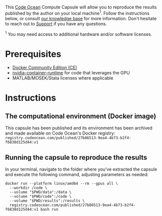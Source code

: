 This [Code Ocean](https://codeocean.com) Compute Capsule will allow you to reproduce the results published by the author on your local machine<sup>1</sup>. Follow the instructions below, or consult [our knowledge base](https://help.codeocean.com/user-manual/sharing-and-finding-published-capsules/exporting-capsules-and-reproducing-results-on-your-local-machine) for more information. Don't hesitate to reach out to [Support](mailto:support@codeocean.com) if you have any questions.

<sup>1</sup> You may need access to additional hardware and/or software licenses.

# Prerequisites

- [Docker Community Edition (CE)](https://www.docker.com/community-edition)
- [nvidia-container-runtime](https://docs.docker.com/config/containers/resource_constraints/#gpu) for code that leverages the GPU
- MATLAB/MOSEK/Stata licenses where applicable

# Instructions

## The computational environment (Docker image)

This capsule has been published and its environment has been archived and made available on Code Ocean's Docker registry:
`registry.codeocean.com/published/27b86513-9ea4-4b73-b2f4-f6838d125d44:v1`

## Running the capsule to reproduce the results

In your terminal, navigate to the folder where you've extracted the capsule and execute the following command, adjusting parameters as needed:
```shell
docker run --platform linux/amd64 --rm --gpus all \
  --workdir /code \
  --volume "$PWD/data":/data \
  --volume "$PWD/code":/code \
  --volume "$PWD/results":/results \
  registry.codeocean.com/published/27b86513-9ea4-4b73-b2f4-f6838d125d44:v1 bash run
```
